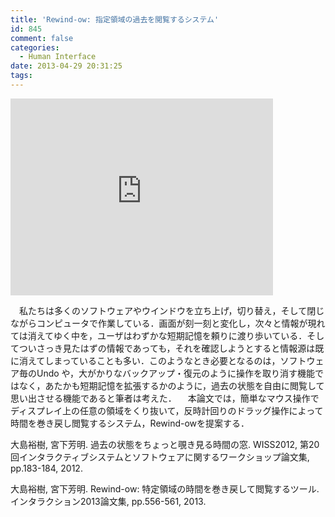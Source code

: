 ```yaml
---
title: 'Rewind-ow: 指定領域の過去を閲覧するシステム'
id: 845
comment: false
categories:
  - Human Interface
date: 2013-04-29 20:31:25
tags:
---
```



<iframe width="420" height="315" src="https://www.youtube.com/embed/EhobWJH468s" frameborder="0" allowfullscreen></iframe>


　私たちは多くのソフトウェアやウインドウを立ち上げ，切り替え，そして閉じながらコンピュータで作業している．画面が刻一刻と変化し，次々と情報が現れては消えてゆく中を，ユーザはわずかな短期記憶を頼りに渡り歩いている．そしてついさっき見たはずの情報であっても，それを確認しようとすると情報源は既に消えてしまっていることも多い．このようなとき必要となるのは，ソフトウェア毎のUndo や，大がかりなバックアップ・復元のように操作を取り消す機能ではなく，あたかも短期記憶を拡張するかのように，過去の状態を自由に閲覧して思い出させる機能であると筆者は考えた．
　本論文では，簡単なマウス操作でディスプレイ上の任意の領域をくり抜いて，反時計回りのドラッグ操作によって時間を巻き戻し閲覧するシステム，Rewind-owを提案する．

大島裕樹, 宮下芳明. 過去の状態をちょっと覗き見る時間の窓. WISS2012, 第20回インタラクティブシステムとソフトウェアに関するワークショップ論文集, pp.183-184, 2012.

大島裕樹, 宮下芳明. Rewind-ow: 特定領域の時間を巻き戻して閲覧するツール. インタラクション2013論文集, pp.556-561, 2013.
